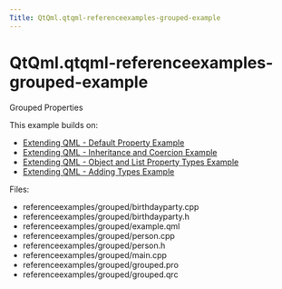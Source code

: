 ```yaml
---
Title: QtQml.qtqml-referenceexamples-grouped-example
---
```


# QtQml.qtqml-referenceexamples-grouped-example

<span class="subtitle"></span>
<!-- $$$referenceexamples/grouped-description -->
<p>Grouped Properties<p>This example builds on:</p>
<ul>
<li><a href="https://developer.ubuntu.comapps/qml/sdk-14.10/QtQml.referenceexamples-default/">Extending QML - Default Property Example</a></li>
<li><a href="https://developer.ubuntu.comapps/qml/sdk-14.10/QtQml.referenceexamples-coercion/">Extending QML - Inheritance and Coercion Example</a></li>
<li><a href="https://developer.ubuntu.comapps/qml/sdk-14.10/QtQml.referenceexamples-properties/">Extending QML - Object and List Property Types Example</a></li>
<li><a href="https://developer.ubuntu.comapps/qml/sdk-14.10/QtQml.referenceexamples-adding/">Extending QML - Adding Types Example</a></li>
</ul>
<p>Files:</p>
<ul>
<li>referenceexamples/grouped/birthdayparty.cpp</li>
<li>referenceexamples/grouped/birthdayparty.h</li>
<li>referenceexamples/grouped/example.qml</li>
<li>referenceexamples/grouped/person.cpp</li>
<li>referenceexamples/grouped/person.h</li>
<li>referenceexamples/grouped/main.cpp</li>
<li>referenceexamples/grouped/grouped.pro</li>
<li>referenceexamples/grouped/grouped.qrc</li>
</ul>
<!-- @@@referenceexamples/grouped -->
